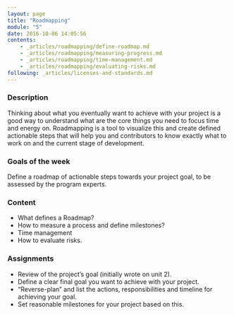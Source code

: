 ```yaml
---
layout: page
title: "Roadmapping"
module: "5"
date: 2016-10-06 14:05:56
contents:
    - _articles/roadmapping/define-roadmap.md
    - _articles/roadmapping/measuring-progress.md
    - _articles/roadmapping/time-management.md
    - _articles/roadmapping/evaluating-risks.md
following: _articles/licenses-and-standards.md
---
```

### Description
Thinking about what you eventually want to achieve with your project is a good way to understand what are the core things you need to focus time and energy on. Roadmapping is a tool to visualize this and create defined actionable steps that will help you and contributors to know exactly what to work on and the current stage of development.

### Goals of the week
Define a roadmap of actionable steps towards your project goal, to be assessed by the program experts.

### Content
- What defines a Roadmap?
- How to measure a process and define milestones?
- Time management
- How to evaluate risks.

### Assignments
- Review of the project’s goal (initially wrote on unit 2).
- Define a clear final goal you want to achieve with your project.
- “Reverse-plan” and list the actions, responsibilities and timeline for achieving your goal.
- Set reasonable milestones for your project based on this.
